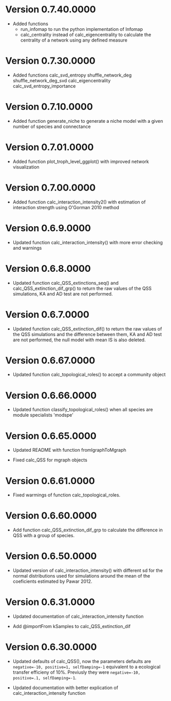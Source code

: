 # Version  0.7.40.0000

* Added functions 
  - run_infomap to run the python implementation of Infomap 
  - calc_centrality instead of calc_eigencentrality to calculate the centrality of a network using any defined measure


# Version  0.7.30.0000

* Added functions calc_svd_entropy shuffle_network_deg shuffle_network_deg_svd calc_eigencentrality calc_svd_entropy_importance

# Version  0.7.10.0000

* Added function generate_niche to generate a niche model with a given number of species and connectance


# Version  0.7.01.0000

* Added function plot_troph_level_ggplot() with improved network visualization


# Version  0.7.00.0000

* Added function calc_interaction_intensity2() with estimation of interaction strength using O'Gorman 2010 method


# Version  0.6.9.0000

* Updated function calc_interaction_intensity() with more error checking and warnings


# Version  0.6.8.0000

* Updated function calc_QSS_extinctions_seq() and calc_QSS_extinction_dif_grp() to return the raw values of the QSS simulations, KA and AD test are not performed.

# Version  0.6.7.0000

* Updated function calc_QSS_extinction_dif() to return the raw values of the QSS simulations and the difference between them, KA and AD test are not performed, the null model with mean IS is also deleted.


# Version  0.6.67.0000

* Updated function calc_topological_roles() to accept a community object

# Version  0.6.66.0000

* Updated function classify_topological_roles() when all species are module specialists 'modspe'


# Version  0.6.65.0000

* Updated README with function fromIgraphToMgraph

* Fixed calc_QSS for mgraph objects 

# Version  0.6.61.0000

* Fixed warmings of function calc_topological_roles. 

# Version  0.6.60.0000

* Add function calc_QSS_extinction_dif_grp to calculate the difference in QSS with a group of species.  


# Version  0.6.50.0000

* Updated version of calc_interaction_intensity() with different sd for the normal distributions used
  for simulations around the mean of the coeficients estimated by Pawar 2012.  

# Version  0.6.31.0000

* Updated documentation of calc_interaction_intensity function

* Add @importFrom kSamples to calc_QSS_extinction_dif

# Version  0.6.30.0000

* Updated defaults of calc_QSS(), now the parameters defaults are `negative=-10, positive=1, selfDamping=-1` 
equivalent to a ecological transfer efficieny of 10%.
Previusly they were `negative=-10, positive=.1, selfDamping=-1`.

* Updated documentation with better explication of calc_interaction_intensity function
